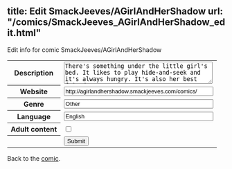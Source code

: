title: Edit SmackJeeves/AGirlAndHerShadow
url: "/comics/SmackJeeves_AGirlAndHerShadow_edit.html"
---
Edit info for comic SmackJeeves/AGirlAndHerShadow

<form name="comic" action="http://gaepostmail.appspot.com/comic/" method="post">
<table class="comicinfo">
<tr>
<th>Description</th><td><textarea name="description" cols="40" rows="3">There's something under the little girl's bed. It likes to play hide-and-seek and it's always hungry. It's also her best friend.</textarea></td>
</tr>
<tr>
<th>Website</th><td><input type="text" name="url" value="http://agirlandhershadow.smackjeeves.com/comics/" size="40"/></td>
</tr>
<tr>
<th>Genre</th><td><input type="text" name="genre" value="Other" size="40"/></td>
</tr>
<tr>
<th>Language</th><td><input type="text" name="language" value="English" size="40"/></td>
</tr>
<tr>
<th>Adult content</th><td><input type="checkbox" name="adult" value="adult" /></td>
</tr>
<tr>
<th></th><td>
<input type="hidden" name="comic" value="SmackJeeves_AGirlAndHerShadow" />
<input type="submit" name="submit" value="Submit" />
</td>
</tr>
</table>
</form>

Back to the [comic](SmackJeeves_AGirlAndHerShadow.html).
